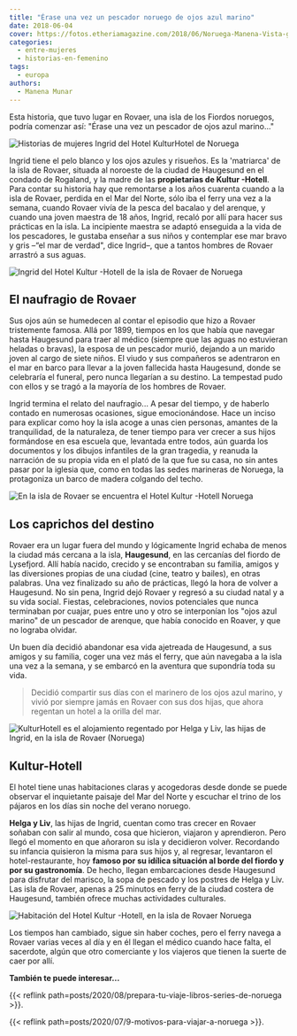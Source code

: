```yaml
---
title: "Érase una vez un pescador noruego de ojos azul marino"
date: 2018-06-04
cover: https://fotos.etheriamagazine.com/2018/06/Noruega-Manena-Vista-general.jpg
categories: 
  - entre-mujeres
  - historias-en-femenino
tags: 
  - europa
authors: 
  - Manena Munar
---
```


Esta historia, que tuvo lugar en Rovaer, una isla de los Fiordos noruegos, podría 
comenzar así: "Érase una vez un pescador de ojos azul marino..." 

![Historias de mujeres Ingrid del Hotel KulturHotel de Noruega](https://fotos.etheriamagazine.com/2018/06/1-Noruega-Manena-Munar.jpg "Isla de Rovaer (Noruega).")

Ingrid tiene el pelo blanco y los ojos azules y risueños. Es la 'matriarca' de la isla 
de Rovaer, situada al noroeste de la ciudad de Haugesund en el condado de Rogaland, y la 
madre de las **propietarias de Kultur -Hotell**. Para contar su historia hay que 
remontarse a los años cuarenta cuando a la isla de Rovaer, perdida en el Mar del Norte, 
sólo iba el ferry una vez a la semana, cuando Rovaer vivía de la pesca del bacalao y del 
arenque, y cuando una joven maestra de 18 años, Ingrid, recaló por allí para hacer sus 
prácticas en la isla. La incipiente maestra se adaptó enseguida a la vida de los 
pescadores, le gustaba enseñar a sus niños y contemplar ese mar bravo y gris –“el mar de 
verdad", dice Ingrid–, que a tantos hombres de Rovaer arrastró a sus aguas. 

![Ingrid del Hotel Kultur -Hotell de la isla de Rovaer de Noruega](https://fotos.etheriamagazine.com/2018/06/2-Noruega-Manena.jpg "Ingrid es la matriarca de la isla de Rovaer (Noruega)")

## El naufragio de Rovaer

Sus ojos aún se humedecen al contar el episodio que hizo a Rovaer tristemente famosa. 
Allá por 1899, tiempos en los que había que navegar hasta Haugesund para traer al médico 
(siempre que las aguas no estuvieran heladas o bravas), la esposa de un pescador murió, 
dejando a un marido joven al cargo de siete niños. El viudo y sus compañeros se 
adentraron en el mar en barco para llevar a la joven fallecida hasta Haugesund, donde se 
celebraría el funeral, pero nunca llegarían a su destino. La tempestad pudo con ellos y 
se tragó a la mayoría de los hombres de Rovaer. 

Ingrid termina el relato del naufragio... A pesar del tiempo, y de haberlo contado en 
numerosas ocasiones, sigue emocionándose. Hace un inciso para explicar como hoy la isla 
acoge a unas cien personas, amantes de la tranquilidad, de la naturaleza, de tener 
tiempo para ver crecer a sus hijos formándose en esa escuela que, levantada entre todos, 
aún guarda los documentos y los dibujos infantiles de la gran tragedia, y reanuda la 
narración de su propia vida en el plató de la que fue su casa, no sin antes pasar por la 
iglesia que, como en todas las sedes marineras de Noruega, la protagoniza un barco de 
madera colgando del techo. 

![En la isla de Rovaer se encuentra el Hotel Kultur -Hotell Noruega](https://fotos.etheriamagazine.com/2018/06/5-Rovaer-Noruega.jpg "La luz de los fiordos noruegos crea escenarios mágicos")

## Los caprichos del destino

Rovaer era un lugar fuera del mundo y lógicamente Ingrid echaba de menos la ciudad más 
cercana a la isla, **Haugesund**, en las cercanías del fiordo de Lysefjord. Allí había 
nacido, crecido y se encontraban su familia, amigos y las diversiones propias de una 
ciudad (cine, teatro y bailes), en otras palabras. Una vez finalizado su año de 
prácticas, llegó la hora de volver a Haugesund. No sin pena, Ingrid dejó Rovaer y 
regresó a su ciudad natal y a su vida social. Fiestas, celebraciones, novios potenciales 
que nunca terminaban por cuajar, pues entre uno y otro se interponían los "ojos azul 
marino" de un pescador de arenque, que había conocido en Roaver, y que no lograba 
olvidar. 

Un buen día decidió abandonar esa vida ajetreada de Haugesund, a sus amigos y su 
familia, coger una vez más el ferry, que aún navegaba a la isla una vez a la semana, y 
se embarcó en la aventura que supondría toda su vida. 

> Decidió compartir sus días con el marinero de los ojos azul marino, y vivió por siempre 
> jamás en Rovaer con sus dos hijas, que ahora regentan un hotel a la orilla del mar. 

![KulturHotell es el alojamiento regentado por Helga y Liv, las hijas de Ingrid, en la isla de Rovaer (Noruega)](https://fotos.etheriamagazine.com/2018/06/3-Rovaer-Noruega-Kultur-Hotel.jpg "KulturHotell es el alojamiento regentado por Helga y Liv, las hijas de Ingrid, en la isla de Rovaer (Noruega).")

## Kultur-Hotell

El hotel tiene unas habitaciones claras y acogedoras desde donde se puede observar el 
inquietante paisaje del Mar del Norte y escuchar el trino de los pájaros en los días sin 
noche del verano noruego. 

**Helga y Liv**, las hijas de Ingrid, cuentan como tras crecer en Rovaer soñaban con 
salir al mundo, cosa que hicieron, viajaron y aprendieron. Pero llegó el momento en que 
añoraron su isla y decidieron volver. Recordando su infancia quisieron la misma para sus 
hijos y, al regresar, levantaron el hotel-restaurante, hoy **famoso por su idílica 
situación al borde del fiordo y por su gastronomía**. De hecho, llegan embarcaciones 
desde Haugesund para disfrutar del marisco, la sopa de pescado y los postres de Helga y 
Liv. Las isla de Rovaer, apenas a 25 minutos en ferry de la ciudad costera de Haugesund, 
también ofrece muchas actividades culturales. 

![Habitación del Hotel Kultur -Hotell, en la isla de Rovaer Noruega](https://fotos.etheriamagazine.com/2018/06/4-Rovaer-Noruega-Kultur-Hotel.jpg "Las habitaciones están prácticamente integradas en el fiordo")

Los tiempos han cambiado, sigue sin haber coches, pero el ferry navega a Rovaer varias 
veces al día y en él llegan el médico cuando hace falta, el sacerdote, algún que otro 
comerciante y los viajeros que tienen la suerte de caer por allí. 

**También te puede interesar...** 

{{< reflink path=posts/2020/08/prepara-tu-viaje-libros-series-de-noruega >}}. 

{{< reflink path=posts/2020/07/9-motivos-para-viajar-a-noruega >}}.
